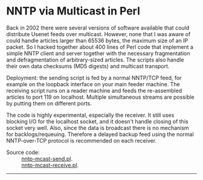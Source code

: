 <HTML>
<HEAD>
<META HTTP-EQUIV="Content-Type" CONTENT="text/html; charset="ISO-8859-1">
<!-- <TITLE>NNTP via Multicast in Perl</TITLE> -->
<LINK REL=StyleSheet HREF="../style.css" TYPE="text/css" MEDIA=screen>
</HEAD>
<BODY>
<H1>NNTP via Multicast in Perl</H1>
<P>
Back in 2002 there were several versions of software available that could
distribute Usenet feeds over multicast. However, none that I was aware of
could handle articles larger than 65536 bytes, the maximum size of an IP
packet. So I hacked together about 400 lines of Perl code that implement
a simple NNTP client and server together with the necessary fragmentation
and defragmentation of arbitrary-sized articles. The scripts also handle
their own data checksums (MD5 digests) and multicast transport.

<P>
Deployment: the sending script is fed by a normal NNTP/TCP feed,
for example on the loopback interface on your main feeder machine.
The receiving script runs on a reader machine and feeds the
re-assembled articles to port 119 on localhost. Multiple simultaneous
streams are possible by putting them on different ports.

<P>
The code is highly experimental, especially the receiver. It still uses
blocking I/O for the localhost socket, and it doesn't handle closing of
this socket very well. Also, since the data is broadcast there is no
mechanism for backlogs/requeuing. Therefore a delayed backup feed using
the normal NNTP-over-TCP protocol is recommended on each receiver.

<P>
<DL>
<DT>Source code:
<DD><A HREF="nntp-mcast-send.pl">nntp-mcast-send.pl</A>.<BR>
<A HREF="nntp-mcast-receive.pl">nntp-mcast-receive.pl</A>.<BR>
</DL>

<HR>

</BODY>
</HTML>
